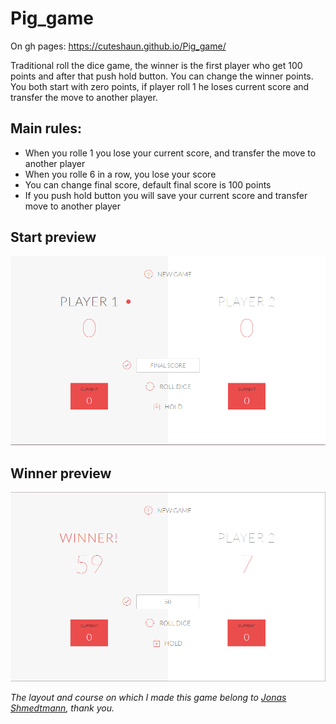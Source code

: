 # Pig_game 

On gh pages: https://cuteshaun.github.io/Pig_game/

Traditional roll the dice game, the winner is the first player who get 100 points and after that push hold button. You can change the winner points. You both start with zero points, if player roll 1 he loses current score and transfer the move to another player.


<h2>Main rules:</h2>


<ul>
  <li> When you rolle 1 you lose your current score, and transfer the move to another player</li>
  <li> When you rolle 6 in a row, you lose your score</li>
  <li> You can change final score, default final score is 100 points</li>
  <li> If you push hold button you will save your current score and transfer move to another player</li>
</ul>
  
  
<h2>Start preview</h2>



![Start-preview](https://github.com/CuteShaun/Pig_game/raw/master/Preview-start.png)


<h2>Winner preview</h2>



![Start-preview](https://github.com/CuteShaun/Pig_game/raw/master/Preview-winner.png)




<em>The layout and course on which I made this game belong to <a href=https://github.com/jonasschmedtmann>Jonas Shmedtmann</a>, thank you.</em>










  
  
 
 

